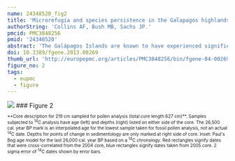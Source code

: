 ```yaml
---
name: 24348520_fig2
title: 'Microrefugia and species persistence in the Galapagos highlands: a 26,000-year paleoecological perspective.'
authorString: 'Collins AF, Bush MB, Sachs JP.'
pmcid: PMC3848256
pmid: '24348520'
abstract: 'The Galápagos Islands are known to have experienced significant drought during the Quaternary. The loss of mesophytic upland habitats has been suggested to underlie the relatively lower endemism of upland compared with lowland plant assemblages. A fossil pollen record spanning the last 26,000 years from an upland bog on Santa Cruz Island, revealed the persistent presence of highland pollen and spore types during the last glacial maximum and a millennial-scale series of droughts in the mid Holocene. The absence of lowland taxa and presence of mesic taxa led to the conclusion that the highland flora of the Galápagos persisted during both these periods. The resiliency of the highland flora of the Galápagos to long-term drought contradicts an earlier hypothesis that an extinction of highland taxa occurred during the last glacial maximum and that rapid Holocene speciation created the modern plant assemblage within the last 10,000 years. Based on the palynological data, we suggest that, even during the height of glacial and Holocene droughts, cool sea-surface temperatures and strong trade-wind activity would have promoted persistent ground level cloudiness that provided the necessary moisture inputs to maintain microrefugia for mesophytic plants. Although moist conditions were maintained, the lack of precipitation caused the loss of open water habitat during such events, and accounts for the known extinctions of species such as Azolla sp., and Elatine sp., while other moisture dependent taxa, i.e., Cyathea weatherbyana, persisted. '
doi: 10.3389/fgene.2013.00269
thumb_url: 'http://europepmc.org/articles/PMC3848256/bin/fgene-04-00269-g0002.gif'
figure_no: 2
tags:
  - eupmc
  - figure
---
```

<img src='http://europepmc.org/articles/PMC3848256/bin/fgene-04-00269-g0002.jpg' style='max-height: 300px'>
### Figure 2
<p style='font-size: 10px;'>**Core description for 219 cm sampled for pollen analysis (total core length 627 cm)**. Samples subjected to <sup>14</sup>C analysis have age (left) and depths (right) listed on either side of the core. The 26,500 cal. year BP mark is an interpolated age for the lowest sample taken for fossil pollen analysis, not an actual <sup>14</sup>C date. Depths for points of change in sedimentology are only marked at right side of core. Inset: Paul's Bog age model for the last 26,000 cal. year BP based on a <sup>14</sup>C chronology. Red rectangles signify dates that were cross-correlated from the 2004 core, blue rectangles signify dates taken from 2005 core. 2 sigma error of <sup>14</sup>C dates shown by error bars.</p>
